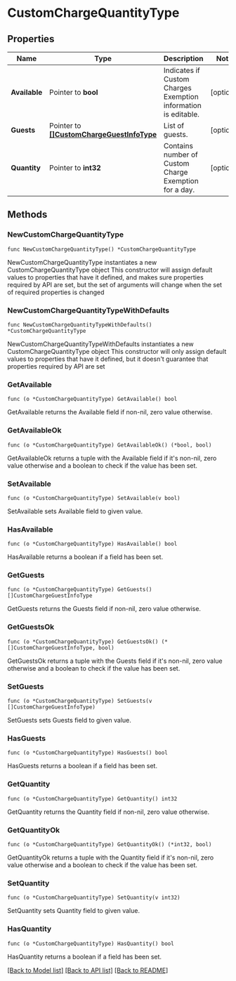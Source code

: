 # CustomChargeQuantityType

## Properties

Name | Type | Description | Notes
------------ | ------------- | ------------- | -------------
**Available** | Pointer to **bool** | Indicates if Custom Charges Exemption information is editable. | [optional] 
**Guests** | Pointer to [**[]CustomChargeGuestInfoType**](CustomChargeGuestInfoType.md) | List of guests. | [optional] 
**Quantity** | Pointer to **int32** | Contains number of Custom Charge Exemption for a day. | [optional] 

## Methods

### NewCustomChargeQuantityType

`func NewCustomChargeQuantityType() *CustomChargeQuantityType`

NewCustomChargeQuantityType instantiates a new CustomChargeQuantityType object
This constructor will assign default values to properties that have it defined,
and makes sure properties required by API are set, but the set of arguments
will change when the set of required properties is changed

### NewCustomChargeQuantityTypeWithDefaults

`func NewCustomChargeQuantityTypeWithDefaults() *CustomChargeQuantityType`

NewCustomChargeQuantityTypeWithDefaults instantiates a new CustomChargeQuantityType object
This constructor will only assign default values to properties that have it defined,
but it doesn't guarantee that properties required by API are set

### GetAvailable

`func (o *CustomChargeQuantityType) GetAvailable() bool`

GetAvailable returns the Available field if non-nil, zero value otherwise.

### GetAvailableOk

`func (o *CustomChargeQuantityType) GetAvailableOk() (*bool, bool)`

GetAvailableOk returns a tuple with the Available field if it's non-nil, zero value otherwise
and a boolean to check if the value has been set.

### SetAvailable

`func (o *CustomChargeQuantityType) SetAvailable(v bool)`

SetAvailable sets Available field to given value.

### HasAvailable

`func (o *CustomChargeQuantityType) HasAvailable() bool`

HasAvailable returns a boolean if a field has been set.

### GetGuests

`func (o *CustomChargeQuantityType) GetGuests() []CustomChargeGuestInfoType`

GetGuests returns the Guests field if non-nil, zero value otherwise.

### GetGuestsOk

`func (o *CustomChargeQuantityType) GetGuestsOk() (*[]CustomChargeGuestInfoType, bool)`

GetGuestsOk returns a tuple with the Guests field if it's non-nil, zero value otherwise
and a boolean to check if the value has been set.

### SetGuests

`func (o *CustomChargeQuantityType) SetGuests(v []CustomChargeGuestInfoType)`

SetGuests sets Guests field to given value.

### HasGuests

`func (o *CustomChargeQuantityType) HasGuests() bool`

HasGuests returns a boolean if a field has been set.

### GetQuantity

`func (o *CustomChargeQuantityType) GetQuantity() int32`

GetQuantity returns the Quantity field if non-nil, zero value otherwise.

### GetQuantityOk

`func (o *CustomChargeQuantityType) GetQuantityOk() (*int32, bool)`

GetQuantityOk returns a tuple with the Quantity field if it's non-nil, zero value otherwise
and a boolean to check if the value has been set.

### SetQuantity

`func (o *CustomChargeQuantityType) SetQuantity(v int32)`

SetQuantity sets Quantity field to given value.

### HasQuantity

`func (o *CustomChargeQuantityType) HasQuantity() bool`

HasQuantity returns a boolean if a field has been set.


[[Back to Model list]](../README.md#documentation-for-models) [[Back to API list]](../README.md#documentation-for-api-endpoints) [[Back to README]](../README.md)


